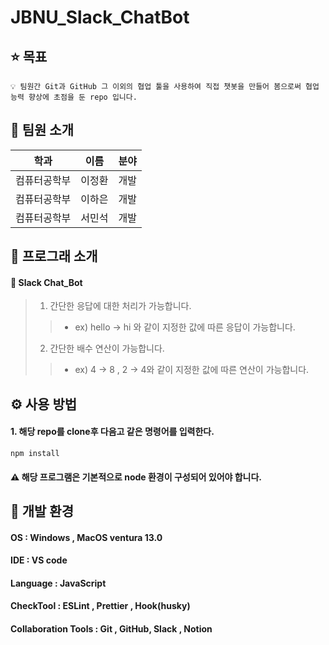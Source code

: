 # JBNU_Slack_ChatBot

## ⭐️ 목표

~~~~
💡 팀원간 Git과 GitHub 그 이외의 협업 툴을 사용하여 직접 챗봇을 만들어 봄으로써 협업 능력 향상에 초점을 둔 repo 입니다.
~~~~

## 🌈 팀원 소개
|학과|이름|분야|
|---|---|---|
|컴퓨터공학부|이정환|개발|
|컴퓨터공학부|이하은|개발|
|컴퓨터공학부|서민석|개발|

## 🔎 프로그래 소개
#### 🤖 Slack Chat_Bot
> 1. 간단한 응답에 대한 처리가 가능합니다.
>> * ex) hello -> hi 와 같이 지정한 값에 따른 응답이 가능합니다.
> 2. 간단한 배수 연산이 가능합니다.
>> * ex) 4 -> 8 , 2 -> 4와 같이 지정한 값에 따른 연산이 가능합니다.


## ⚙️ 사용 방법
#### 1. 해당 repo를 clone후 다음고 같은 명령어를 입력한다.
~~~
npm install
~~~
#### ⚠️ 해당 프로그램은 기본적으로 node 환경이 구성되어 있어야 합니다.

## 🔨 개발 환경
#### OS : Windows , MacOS ventura 13.0
#### IDE : VS code
#### Language : JavaScript
#### CheckTool : ESLint , Prettier , Hook(husky)
#### Collaboration Tools : Git , GitHub, Slack , Notion
